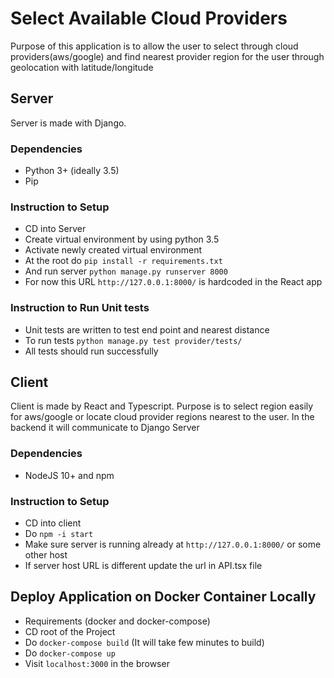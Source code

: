 # Select Available Cloud Providers

Purpose of this application is to allow the user to select
through cloud providers(aws/google) and find nearest provider
region for the user through geolocation with latitude/longitude 


## Server
Server is made with Django.

### Dependencies
- Python 3+ (ideally 3.5)
- Pip

### Instruction to Setup
- CD into Server
- Create virtual environment by using python 3.5
- Activate newly created virtual environment
- At the root do `pip install -r requirements.txt`
- And run server `python manage.py runserver 8000`
- For now this URL `http://127.0.0.1:8000/` is hardcoded in the React app

### Instruction to Run Unit tests
- Unit tests are written to test end point and nearest distance
- To run tests `python manage.py test provider/tests/`
- All tests should run successfully

## Client
Client is made by React and Typescript. Purpose is to select region easily
for aws/google or locate cloud provider regions nearest to the user. In the backend it will communicate to
Django Server

### Dependencies
- NodeJS 10+ and npm

### Instruction to Setup
- CD into client
- Do `npm -i start`
- Make sure server is running already at `http://127.0.0.1:8000/` or some other host
- If server host URL is different update the url in API.tsx file

## Deploy Application on Docker Container Locally

- Requirements (docker and docker-compose)
- CD root of the Project
- Do `docker-compose build` (It will take few minutes to build)
- Do `docker-compose up`
- Visit `localhost:3000` in the browser